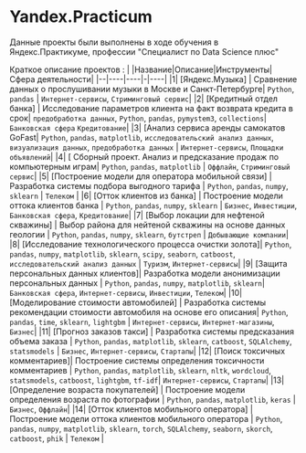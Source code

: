 # Yandex.Practicum

Данные проекты были выполнены в ходе обучения в Яндекс.Практикуме, профессии "Специалист по Data Science плюс"

Краткое описание проектов :
| |Название|Описание|Инструменты|Сфера деятельности|
|--|----|----|-|----|
|1| [Яндекс.Музыка] | Сравнение данных о прослушивании музыки в Москве и Санкт-Петербурге| `Python`, `pandas` | `Интернет-сервисы`, `Стриминговый сервис`|
|2| [Кредитный отдел банка] | Исследование параметров клиента на факт возврата кредита в срок| `предобработка данных`, `Python`, `pandas`, `pymystem3`, `collections`| `Банковская сфера` `Кредитование`|
|3| [Анализ сервиса аренды самокатов GoFast| `Python`, `pandas`, `matplotlib`, `исследовательский анализ данных`, `визуализация данных`, `предобработка данных`  | `Интернет-сервисы`, `Площадки объявлений`|
|4| [ Сборный проект. Анализ и предсказание продаж по компьютерным играм| `Python`, `pandas`, `matplotlib` | `Оффлайн`, `Стриминговый сервис`|
|5| [Построение модели для оператора мобильной связи] | Разработка системы подбора выгодного тарифа | `Python`, `pandas`, `numpy`, `sklearn` | `Телеком` |
|6| [Отток клиентов из банка] | Построение модели оттока клиентов банка | `Python`, `pandas`, `numpy`, `sklearn` | `Бизнес`, `Инвестиции`, `Банковская сфера`, `Кредитование`|
|7| [Выбор локации для нефтеной скважины] | Выбор района для нейтеной скважины на основе данных геологии | `Python`, `pandas`, `numpy`, `sklearn`, `бутстреп` | `Добывающие компании`|
|8| [Исследование технологического процесса очистки золота]| `Python`, `pandas`, `numpy`, `matplotlib`, `sklearn`, `scipy`, `seaborn`, `catboost`, `исследовательский анализ данных` | `Туризм`, `Интернет-сервисы`|
|9| [Защита персональных данных клиентов]| Разработка модели анонимизации персональных данных | `Python`, `pandas`, `numpy`, `matplotlib`, `sklearn`| `Банковская сфера`, `Интернет-сервисы`, `Инвестиции`, `Телеком`|
|10| [Моделирование стоимости автомобилей] | Разработка системы рекомендации стоимости автомобиля на основе его описания| `Python`, `pandas`, `time`, `sklearn`, `lightgbm` | `Интернет-сервисы`, `Интернет-магазины`, `Бизнес`|
|11| [Прогноз заказов такси] | Разработка системы предсказания объема заказа | `Python`, `pandas`, `matplotlib`, `sklearn`, `catboost`, `SQLAlchemy`, `statsmodels` | `Бизнес`, `Интернет-сервисы`, `Стартапы`|
|12| [Поиск токсичных комментариев]| Построение системы определения токсичности комментариев | `Python`, `pandas`, `matplotlib`, `sklearn`, `nltk`, `wordcloud`, `statsmodels`, `catboost`, `lightgbm`, `tf-idf`| `Интернет-сервисы`, `Стартапы`|
|13| [Определение возраста покупателей] | Построение модели определения возраста по фотографии | `Python`, `pandas`, `matplotlib`, `keras` | `Бизнес`, `Оффлайн`|
|14| [Отток клиентов мобильного оператора] | Построение модели оттока клиентов мобильного оператора | `Python`, `pandas`, `numpy`, `matplotlib`, `sklearn`, `torch`, `SQLAlchemy`, `seaborn`, `skorch`, `catboost`, `phik` | `Телеком` |
